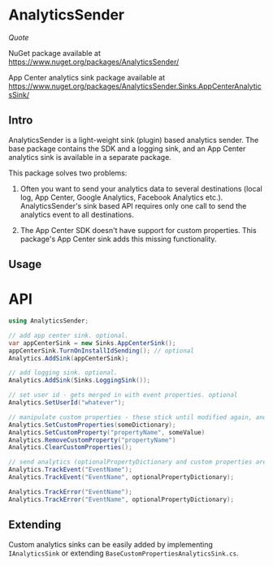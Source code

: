 # AnalyticsSender
*Quote*

NuGet package available at https://www.nuget.org/packages/AnalyticsSender/

App Center analytics sink package available at https://www.nuget.org/packages/AnalyticsSender.Sinks.AppCenterAnalyticsSink/

## Intro

AnalyticsSender is a light-weight sink (plugin) based analytics sender.
The base package contains the SDK and a logging sink, and an App Center analytics sink is available in a separate package.

This package solves two problems:
1) Often you want to send your analytics data to several destinations (local log, App Center, Google Analytics, Facebook Analytics etc.). AnalyticsSender's sink based API requires only one call to send the analytics event to all destinations.

2) The App Center SDK doesn't have support for custom properties. This package's App Center sink adds this missing functionality.

## Usage

# API

```c#
using AnalyticsSender;

// add app center sink. optional.
var appCenterSink = new Sinks.AppCenterSink();
appCenterSink.TurnOnInstallIdSending(); // optional
Analytics.AddSink(appCenterSink);

// add logging sink. optional.
Analytics.AddSink(Sinks.LoggingSink());

// set user id - gets merged in with event properties. optional
Analytics.SetUserId("whatever");

// manipulate custom properties - these stick until modified again, and are merged into your events. optional.
Analytics.SetCustomProperties(someDictionary);
Analytics.SetCustomProperty("propertyName", someValue)
Analytics.RemoveCustomProperty("propertyName")
Analytics.ClearCustomProperties();

// send analytics (optionalPropertyDictionary and custom properties are merged in to event)
Analytics.TrackEvent("EventName");
Analytics.TrackEvent("EventName", optionalPropertyDictionary);

Analytics.TrackError("EventName");
Analytics.TrackError("EventName", optionalPropertyDictionary);
```

## Extending

Custom analytics sinks can be easily added by implementing `IAnalyticsSink` or extending `BaseCustomPropertiesAnalyticsSink.cs`.
